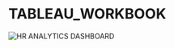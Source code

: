 # TABLEAU_WORKBOOK



![HR ANALYTICS DASHBOARD](https://github.com/razana95/TABLEAU_WORKBOOK/assets/99320575/ed101cbf-76bb-499f-9ce5-d63a5686d796)


